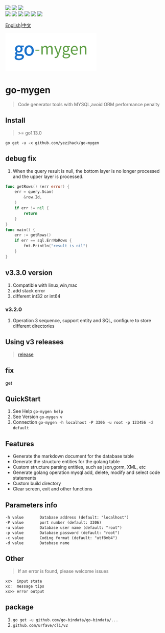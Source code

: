 [![](https://img.shields.io/badge/go--mygen-tools-orange?style=flat-square&logo=appveyor)](https://github.com/yezihack/go-mygen/releases)
[![](https://img.shields.io/badge/download-4M-green?style=flat-square&logo=appveyor)](https://github.com/yezihack/go-mygen/releases)
[![](https://img.shields.io/badge/release-linux%2Cmac%2Cwin-blue?style=flat-square&logo=appveyor)](https://github.com/yezihack/go-mygen/releases)
<br/>
[![](https://img.shields.io/badge/go--mygen--en-3.1.0beta-green)](https://github.com/yezihack/go-mygen/tree/3.1.0beta)
[![](https://img.shields.io/badge/go--mygen--cn-3.0.0beta-green)](https://github.com/yezihack/go-mygen/tree/3.0.0beta)
[![](https://img.shields.io/github/stars/yezihack/go-mygen)](https://github.com/yezihack/go-mygen/stargazers)
[![](https://img.shields.io/github/issues/yezihack/go-mygen)](https://github.com/yezihack/go-mygen/issues)
[![](https://img.shields.io/github/forks/yezihack/go-mygen)](https://github.com/yezihack/go-mygen/network/members)
[![](https://img.shields.io/github/license/yezihack/go-mygen)](https://github.com/yezihack/go-mygen/blob/3.1.0beta/LICENSE)

[English](README.md)|[中文](README-CN.md)

![](assets/img/golang.png)

# go-mygen
> Code generator tools with MYSQL,avoid ORM performance penalty


## Install
> \>= go1.13.0
```
go get -u -x github.com/yezihack/go-mygen
```

## debug fix 
1. When the query result is null, the bottom layer is no longer processed and the upper layer is processed.
```go
func getRows() (err error) {
    err = query.Scan(
        &row.Id,          
    )
    if err != nil {
        return
    }
}
func main() {
    err := getRows()
    if err == sql.ErrNoRows {
        fmt.Println("result is nil")
    }   
}
```

## v3.3.0 version
1. Compatible with linux,win,mac
1. add stack error
1. different int32 or int64

### v3.2.0
1. Operation 3 sequence, support entity and SQL, configure to store different directories


## Using v3 releases
> [release](https://github.com/yezihack/go-mygen/releases/tag/3.0.0beta)

## fix 
get 

## QuickStart
1. See Help `go-mygen help`
1. See Version `go-mygen v`
1. Connection `go-mygen -h localhost -P 3306 -u root -p 123456 -d default `

## Features
- Generate the markdown document for the database table
- Generate the structure entities for the golang table
- Custom structure parsing entities, such as json,gorm, XML, etc
- Generate golang operation mysql add, delete, modify and select code statements
- Custom build directory
- Clear screen, exit and other functions

## Parameters info
```
-h value       Database address (default: "localhost")
-P value       port number (default: 3306)
-u value       Database user name (default: "root")
-p value       Database password (default: "root")
-c value       Coding format (default: "utf8mb4")
-d value       Database name
```

## Other
> If an error is found, please welcome issues
```
xx>  input state
xx:  message tips
xx>> error output
```

## package 
1. `go get -u github.com/go-bindata/go-bindata/...`
1. `github.com/urfave/cli/v2`